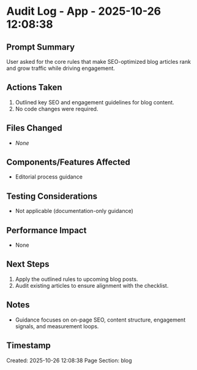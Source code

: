 # Audit Log - App - 2025-10-26 12:08:38

## Prompt Summary

User asked for the core rules that make SEO-optimized blog articles rank and grow traffic while driving engagement.

## Actions Taken

1. Outlined key SEO and engagement guidelines for blog content.
2. No code changes were required.

## Files Changed

- _None_

## Components/Features Affected

- Editorial process guidance

## Testing Considerations

- Not applicable (documentation-only guidance)

## Performance Impact

- None

## Next Steps

1. Apply the outlined rules to upcoming blog posts.
2. Audit existing articles to ensure alignment with the checklist.

## Notes

- Guidance focuses on on-page SEO, content structure, engagement signals, and measurement loops.

## Timestamp

Created: 2025-10-26 12:08:38
Page Section: blog
